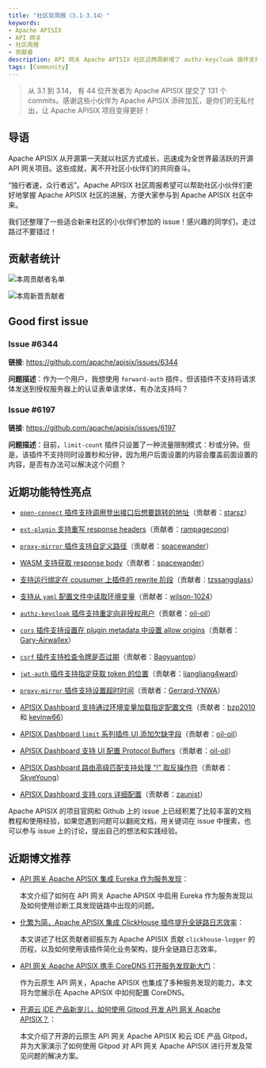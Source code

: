 ```yaml
---
title: "社区双周报（3.1-3.14）"
keywords: 
- Apache APISIX
- API 网关
- 社区周报
- 贡献者
description: API 网关 Apache APISIX 社区近两周新增了 authz-keycloak 插件支持重定向非授权用户、csrf 插件支持检查令牌是否过期、proxy-mirror 插件支持设置超时时间等功能。
tags: [Community]
---
```


> 从 3.1 到 3.14， 有 44 位开发者为 Apache APISIX 提交了 131 个 commits。感谢这些小伙伴为 Apache APISIX 添砖加瓦，是你们的无私付出，让 Apache APISIX 项目变得更好！

<!--truncate-->

## 导语

Apache APISIX 从开源第一天就以社区方式成长，迅速成为全世界最活跃的开源 API 网关项目。这些成就，离不开社区小伙伴们的共同奋斗。

“独行者速，众行者远”。Apache APISIX 社区周报希望可以帮助社区小伙伴们更好地掌握 Apache APISIX 社区的进展，方便大家参与到 Apache APISIX 社区中来。

我们还整理了一些适合新来社区的小伙伴们参加的 issue！感兴趣的同学们，走过路过不要错过！

## 贡献者统计

![本周贡献者名单](https://static.apiseven.com/202108/1647397912423-73900fe5-8155-4a3f-b609-79bf224ad7e1.jpg)

![本周新晋贡献者](https://static.apiseven.com/202108/1647397912442-b726a867-fc81-45a6-bea1-c45beb71068f.png)

## Good first issue

### Issue #6344

**链接**: https://github.com/apache/apisix/issues/6344

**问题描述**：作为一个用户，我想使用 `forward-auth` 插件，但该插件不支持将请求体发送到授权服务器上的认证表单请求体，有办法支持吗？

### Issue #6197

**链接**: https://github.com/apache/apisix/issues/6197

**问题描述**：目前，`limit-count` 插件只设置了一种流量限制模式：秒或分钟。但是，该插件不支持同时设置秒和分钟，因为用户后面设置的内容会覆盖前面设置的内容，是否有办法可以解决这个问题？

## 近期功能特性亮点

- [`open-connect` 插件支持调用登出接口后想要跳转的地址](https://github.com/apache/apisix/pull/6455)（贡献者：[starsz](https://github.com/starsz)）

- [`ext-plugin` 支持重写 response headers](https://github.com/apache/apisix/pull/6426)（贡献者：[rampagecong](https://github.com/rampagecong)）

- [`proxy-mirror` 插件支持自定义路径](https://github.com/apache/apisix/pull/6506)（贡献者：[spacewander](https://github.com/spacewander)）

- [WASM 支持获取 response body](https://github.com/apache/apisix/pull/6514)（贡献者：[spacewander](https://github.com/spacewander)）

- [支持运行绑定在 cousumer 上插件的 rewrite 阶段](https://github.com/apache/apisix/pull/6502)（贡献者：[tzssangglass](https://github.com/tzssangglass)）

- [支持从 `yaml` 配置文件中读取环境变量](https://github.com/apache/apisix/pull/6505)（贡献者：[wilson-1024](https://github.com/wilson-1024)）

- [`authz-keycloak` 插件支持重定向非授权用户](https://github.com/apache/apisix/pull/6485)（贡献者：[oil-oil](https://github.com/oil-oil)）

- [`cors` 插件支持设置在 plugin metadata 中设置 allow origins](https://github.com/apache/apisix/pull/6546)（贡献者：[Gary-Airwallex](https://github.com/Gary-Airwallex)）

- [`csrf` 插件支持检查令牌是否过期](https://github.com/apache/apisix/pull/6201)（贡献者：[Baoyuantop](https://github.com/Baoyuantop)）

- [`jwt-auth` 插件支持指定获取 token 的位置](https://github.com/apache/apisix/pull/6561)（贡献者：[liangliang4ward](https://github.com/liangliang4ward)）

- [`proxy-mirror` 插件支持设置超时时间](https://github.com/apache/apisix/pull/6562)（贡献者：[Gerrard-YNWA](https://github.com/Gerrard-YNWA)）

- [APISIX Dashboard 支持通过环境变量加载指定配置文件](https://github.com/apache/apisix-dashboard/pull/2293)（贡献者：[bzp2010](https://github.com/bzp2010) 和 [kevinw66](https://github.com/kevinw66)）

- [APISIX Dashboard `limit` 系列插件 UI 添加欠缺字段](https://github.com/apache/apisix-dashboard/pull/2312)（贡献者：[oil-oil](https://github.com/oil-oil)）

- [APISIX Dashboard 支持 UI 配置 Protocol Buffers](https://github.com/apache/apisix-dashboard/pull/2320)（贡献者：[oil-oil](https://github.com/oil-oil)）

- [APISIX Dashboard 路由高级匹配支持处理 “!” 取反操作符](https://github.com/apache/apisix-dashboard/pull/2364)（贡献者：[SkyeYoung](https://github.com/SkyeYoung)）

- [APISIX Dashboard 支持 cors 详细配置](https://github.com/apache/apisix-dashboard/pull/2341)（贡献者：[zaunist](https://github.com/zaunist)）

Apache APISIX 的项目官网和 Github 上的 issue 上已经积累了比较丰富的文档教程和使用经验，如果您遇到问题可以翻阅文档，用关键词在 issue 中搜索，也可以参与 issue 上的讨论，提出自己的想法和实践经验。

## 近期博文推荐

- [API 网关 Apache APISIX 集成 Eureka 作为服务发现](https://apisix.apache.org/zh/blog/2022/03/05/apisix-integration-eureka-service-discovery/)：

  本文介绍了如何在 API 网关 Apache APISIX 中启用 Eureka 作为服务发现以及如何使用诊断工具发现链路中出现的问题。

- [化繁为简，Apache APISIX 集成 ClickHouse 插件提升全链路日志效率](https://apisix.apache.org/zh/blog/2022/03/04/apigateway-clickhouse-makes-logging-easier)：

  本文讲述了社区贡献者祁振东为 Apache APISIX 贡献 `clickhouse-logger` 的历程，以及如何使用该插件简化业务架构，提升全链路日志效率。

- [API 网关 Apache APISIX 携手 CoreDNS 打开服务发现新大门](https://apisix.apache.org/zh/blog/2022/03/04/apisix-uses-coredns-enable-service-discovery)：

  作为云原生 API 网关，Apache APISIX 也集成了多种服务发现的能力，本文将为您展示在 Apache APISIX 中如何配置 CoreDNS。

- [开源云 IDE 产品新宠儿，如何使用 Gitpod 开发 API 网关 Apache APISIX？](https://apisix.apache.org/zh/blog/2022/03/03/develop-apisix-with-gitpod)：

  本文介绍了开源的云原生 API 网关 Apache APISIX 和云 IDE 产品 Gitpod，并为大家演示了如何使用 Gitpod 对 API 网关 Apache APISIX 进行开发及常见问题的解决方案。
